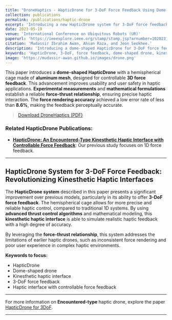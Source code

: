 ```yaml
---
title: "DroneHaptics - HapticDrone for 3-DoF Force Feedback Using Dome-Shaped Drone"
collection: publications
permalink: /publications/haptic-drone
excerpt: 'Introducing a new HapticDrone system for 3-DoF force feedback with a dome-shaped drone.'
date: 2023-05-19
venue: 'International Conference on Ubiquitous Robots (UR)'
paperurl: 'https://ieeexplore.ieee.org/stamp/stamp.jsp?arnumber=10202318'
citation: 'Mudassir Ibrahim Awan, Ahsan Raza, and Jeon Seokhee.'
description: 'Introducing a dome-shaped HapticDrone for 3-DoF force feedback using a hemispherical aluminum mesh cage, enabling precise and safe force rendering.'
keywords: 'HapticDrone, 3-DoF, force feedback, dome-shaped drone, kinesthetic haptics, Haptic Interface, UR 2023'
image: 'https://mudassir-awan.github.io/images/drone.png'
---
```


This paper introduces a **dome-shaped HapticDrone** with a hemispherical cage made of **aluminum mesh**, designed for controllable **3D force feedback**. This advancement improves usability and user safety in haptic applications. **Experimental measurements** and **mathematical formulations** establish a reliable **force-thrust relationship**, ensuring precise haptic interaction. The **force rendering accuracy** achieved a low error rate of less than **8.6%**, making the feedback perceptually accurate.

> [Download DroneHaptics (PDF)](http://mudassir-awan.github.io/files/haptic-drone.pdf)

### Related HapticDrone Publications:
- **[HapticDrone: An Encountered-Type Kinesthetic Haptic Interface with Controllable Force Feedback](https://ieeexplore.ieee.org/document/8357197)**: Our previous study focuses on 1D force feedback.

<script type="application/ld+json">
{
  "@context": "https://schema.org",
  "@type": "ScholarlyArticle",
  "name": "DroneHaptics - Encountered Type Haptic Interface Using Dome-Shaped Drone for 3-DoF Force Feedback",
  "author": [
    {
      "@type": "Person",
      "name": "Mudassir Ibrahim Awan",
      "url": "https://scholar.google.com/citations?user=VCllBHIAAAAJ&hl=en"
    },
    {
      "@type": "Person",
      "name": "Ahsan Raza"
    },
    {
      "@type": "Person",
      "name": "Jeon Seokhee",
      "url": "https://scholar.google.com/citations?user=LBKIIU8AAAAJ&hl=en"
    }
  ],
  "datePublished": "2023-05-19T00:00:00+00:00",
  "publisher": {
    "@type": "Organization",
    "name": "International Conference on Ubiquitous Robots (UR)"
  },
  "inLanguage": "en",
  "headline": "DroneHaptics - Encountered Type Haptic Interface Using Dome-Shaped Drone for 3-DoF Force Feedback",
  "url": "https://mudassir-awan.github.io/publications/haptic-drone",
  "image": "https://mudassir-awan.github.io/images/drone.png",
  "citation": "Mudassir Ibrahim Awan, Ahsan Raza, and Jeon Seokhee. Published in International Conference on Ubiquitous Robots (UR), 2023.",
  "description": "This paper introduces a dome-shaped HapticDrone for 3-DoF force feedback using a hemispherical aluminum mesh cage. The system’s force rendering accuracy achieved a low error rate of less than 8.6%."
}
</script>

---

## HapticDrone System for 3-DoF Force Feedback: Revolutionizing Kinesthetic Haptic Interfaces

The **HapticDrone system** described in this paper presents a significant improvement over previous models, particularly in its ability to offer **3-DoF force feedback**. The hemispherical cage allows for more precise and reliable haptic control, compared to traditional 1D systems. By using **advanced thrust control algorithms** and mathematical modeling, this **kinesthetic haptic interface** is able to simulate realistic haptic feedback with a high degree of accuracy.

By leveraging the **force-thrust relationship**, this system addresses the limitations of earlier haptic drones, such as inconsistent force rendering and poor user experience in complex haptic environments.

**Keywords to focus:**
- HapticDrone
- Dome-shaped drone
- Kinesthetic haptic interface
- 3-DoF force feedback
- Haptic interface with controllable force feedback

---

For more information on **Encountered-type** haptic drone, explore the paper [HapticDrone for 3DoF](https://www.researchgate.net/publication/373007277_DroneHaptics_Encountered-Type_Haptic_Interface_Using_Dome-Shaped_Drone_for_3-DoF_Force_Feedback).

---

